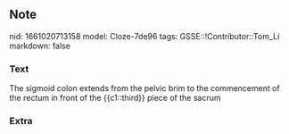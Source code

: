 ## Note
nid: 1661020713158
model: Cloze-7de96
tags: GSSE::!Contributor::Tom_Li
markdown: false

### Text
<div>
  The sigmoid colon extends from the pelvic brim to the
  commencement of the rectum in front of the {{c1::third}} piece of
  the sacrum
</div>

### Extra

